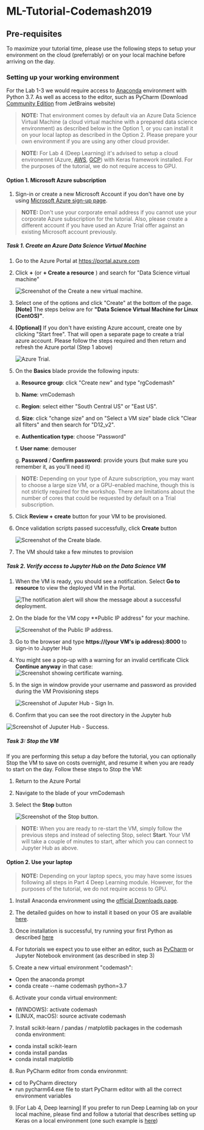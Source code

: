 # ML-Tutorial-Codemash2019

## Pre-requisites

To maximize your tutorial time, please use the following steps to setup your environment on the cloud (preferrably) or on your local machine before arriving on the day.

### Setting up your working environment

For the Lab 1-3 we would require access to [Anaconda](https://www.anaconda.com) environment with Python 3.7.  As well as access to the editor, such as PyCharm (Download [Community Edition](https://www.jetbrains.com/pycharm/download/) from JetBrains website)


> **NOTE:** That environment comes by default via an Azure Data Science Virtual Machine (a cloud virtual machine with a prepared data science environment) as described below in the Option 1, or you can install it on your local laptop as described in the Option 2. Please prepare your own environment if you are using any other cloud provider.

> **NOTE:** For Lab 4 (Deep Learning) it's advised to setup a cloud environemnt (Azure, [AWS](https://blog.keras.io/running-jupyter-notebooks-on-gpu-on-aws-a-starter-guide.html), [GCP](https://medium.com/google-cloud/containerized-jupyter-notebooks-on-gpu-on-google-cloud-8e86ef7f31e9)) with Keras framework installed. For the purposes of the tutorial, we do not require access to GPU.

#### Option 1. Microsoft Azure subscription

1. Sign-in or create a new Microsoft Account if you don't have one by using [Microsoft Azure sign-up page](https://login.live.com/login.srf?lw=1). 

> **NOTE:** Don't use your corporate email address if you cannot use your corporate Azure subscription for the tutorial. Also, please create a different account if you have used an Azure Trial offer against an existing Microsoft account previously.

##### Task 1. Create an Azure Data Science Virtual Machine

1. Go to the Azure Portal at <https://portal.azure.com>
2. Click **+** (or **+ Create a resource** ) and search for "Data Science virtual machine"

    ![Screenshot of the Create a new virtual machine.](images/NewVM.png "Create a new virtual machine")

3. Select one of the options and click "Create" at the bottom of the page. **[Note]** The steps below are for **"Data Science Virtual Machine for Linux (CentOS)"**.

4. **[Optional]** If you don't have existing Azure account, create one by clicking "Start free". That will open a separate page to create a trial azure account. Please follow the steps required and then return and refresh the Azure portal (Step 1 above)

    ![Azure Trial.](images/AzureTrial.png "Azure Trial")

4.  On the **Basics** blade provide the following inputs:

    a. **Resource group**: click "Create new" and type "rgCodemash" 

    b.  **Name**: vmCodemash

    c. **Region**: select either "South Central US" or "East US".

    d.  **Size**: click "change size" and on "Select a VM size" blade click "Clear all filters" and then search for "D12_v2". 
    
    e.  **Authentication type**: choose "Password"

    f.  **User name**: demouser

    g.  **Password** / **Confirm password:** provide yours (but make sure you remember it, as you'll need it)

> **NOTE:**  Depending on your type of Azure subscription, you may want to choose a large size VM, or a GPU-enabled machine, though this is not strictly required for the workshop. There are limitations about the number of cores that could be requested by default on a Trial subscription.
    
5.  Click **Review + create** button for your VM to be provisioned.

8.  Once validation scripts passed successfully, click **Create** button

    ![Screenshot of the Create blade.](images/ProvisionVM.png "Provision VM")

9.  The VM should take a few minutes to provision

##### Task 2. Verify access to Jupyter Hub on the Data Science VM

1.  When the VM is ready, you should see a notification. Select **Go to resource** to view the deployed VM in the Portal.

    ![The notification alert will show the message about a successful deployment.](images/Notifications.png "Notification window")

2.  On the blade for the VM copy **Public IP address" for your machine.

    ![Screenshot of the Public IP address.](images/VMip.png "Copy the IP address")


3.  Go to the browser and type **https://(your VM's ip address):8000** to sign-in to Jupyter Hub 

4. You might  see a pop-up with a warning for an invalid certificate Click **Continue anyway** in that case: 
    ![Screenshot showing certificate warning.](images/CertError.png "Invalid Certificate")

5.  In the sign in window provide your username and password as provided during the VM Provisioning steps

    ![Screenshot of Juputer Hub - Sign In.](images/JupyterSignIn.png "Jupyter Sign-in")

6. Confirm that you can see the root directory in the Jupyter hub

![Screenshot of Juputer Hub - Success.](images/JupyterLoggedIn.png "Jupyter Success")

##### Task 3: Stop the VM

If you are performing this setup a day before the tutorial, you can optionally Stop the VM to save on costs overnight, and resume it when you are ready to start on the day. Follow these steps to Stop the VM:

1.  Return to the Azure Portal

2.  Navigate to the blade of your vmCodemash

3.  Select the **Stop** button

    ![Screenshot of the Stop button.](images/StopVM.png "Stop button")

> **NOTE:** When you are ready to re-start the VM, simply follow the previous steps and instead of selecting Stop, select **Start**. Your VM will take a couple of minutes to start, after which you can connect to Jupyter Hub as above.

#### Option 2. Use your laptop 

> **NOTE:** Depending on your laptop specs, you may have some issues following all steps in Part 4 Deep Learning module. However, for the purposes of the tutorial, we do not require access to GPU.

1. Install Anaconda environment using the [official Downloads page](https://www.anaconda.com/download/).

2. The detailed guides on how to install it based on your OS are available [here](http://docs.anaconda.com/anaconda/install/).

3. Once installation is successful, try running your first Python as described [here](http://docs.anaconda.com/anaconda/user-guide/getting-started/)

4. For tutorials we expect you to use either an editor, such as [PyCharm](https://www.jetbrains.com/pycharm/download/
) or Jupyter Notebook environment (as described in step 3)

5. Create a new virtual environment "codemash":
* Open the anaconda prompt
* conda create --name codemash python=3.7

6. Activate your conda virtual environment:
* (WINDOWS): activate codemash
* (LINUX, macOS): source activate codemash

7. Install scikit-learn / pandas / matplotlib packages in the codemash conda environment:
* conda install scikit-learn
* conda install pandas 
* conda install matplotlib

8. Run PyCharm editor from conda environmnt:
* cd to PyCharm directory
* run pycharm64.exe file to start PyCharm editor with all the correct environment variables 

9. [For Lab 4, Deep learning] If you prefer to run Deep Learning lab on your local machine, please find and follow a tutorial that describes setting up Keras on a local environment (one such example is [here](https://towardsdatascience.com/setup-an-environment-for-machine-learning-and-deep-learning-with-anaconda-in-windows-5d7134a3db10))
